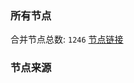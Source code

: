 ### 所有节点
合并节点总数: `1246`
[节点链接](https://raw.githubusercontent.com/rzhy1/11/master/sub/sub_merge_base64.txt)

### 节点来源
